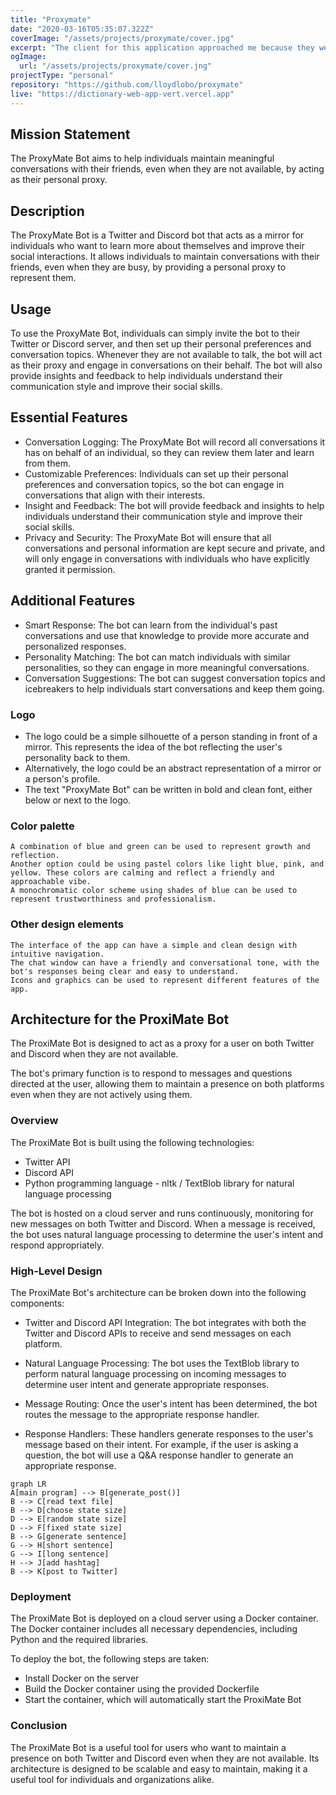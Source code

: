 ```yaml
---
title: "Proxymate"
date: "2020-03-16T05:35:07.322Z"
coverImage: "/assets/projects/proxymate/cover.jpg"
excerpt: "The client for this application approached me because they were looking to create a product that allows drivers to quickly connect with mechanics when dealing with car problems. They also were loooking to enable hobbyist and mechanics unassociated with any particular shop the opportunity to gig-work and manage their own time. I was able to effectively create user personas, competitive audits, sketches, wireframes and a final prototype and send over final assets to an engineer in around three months."
ogImage:
  url: "/assets/projects/proxymate/cover.jng"
projectType: "personal"
repository: "https://github.com/lloydlobo/proxymate"
live: "https://dictionary-web-app-vert.vercel.app"
---
```


## Mission Statement

The ProxyMate Bot aims to help individuals maintain meaningful
conversations with their friends, even when they are not available,
by acting as their personal proxy.

## Description

The ProxyMate Bot is a Twitter and Discord bot that acts as a mirror for
individuals who want to learn more about themselves and improve their
social interactions. It allows individuals to maintain conversations
with their friends, even when they are busy, by providing a personal
proxy to represent them.

## Usage

To use the ProxyMate Bot, individuals can simply invite the bot to their
Twitter or Discord server, and then set up their personal preferences and
conversation topics. Whenever they are not available to talk, the bot will
act as their proxy and engage in conversations on their behalf. The bot
will also provide insights and feedback to help individuals understand
their communication style and improve their social skills.

## Essential Features

- Conversation Logging: The ProxyMate Bot will record all conversations it
  has on behalf of an individual, so they can review them later and learn
  from them.
- Customizable Preferences: Individuals can set up their personal preferences
  and conversation topics, so the bot can engage in conversations that align
  with their interests.
- Insight and Feedback: The bot will provide feedback and insights to help
  individuals understand their communication style and improve their social skills.
- Privacy and Security: The ProxyMate Bot will ensure that all conversations and
  personal information are kept secure and private, and will only engage in
  conversations with individuals who have explicitly granted it permission.

## Additional Features

- Smart Response: The bot can learn from the individual's past
  conversations and use that knowledge to provide more accurate and
  personalized responses.
- Personality Matching: The bot can match individuals with similar personalities,
  so they can engage in more meaningful conversations.
- Conversation Suggestions: The bot can suggest conversation topics and icebreakers
  to help individuals start conversations and keep them going.

### Logo

- The logo could be a simple silhouette of a person standing in front of a mirror.
  This represents the idea of the bot reflecting the user's personality back to them.
- Alternatively, the logo could be an abstract representation of a mirror or
  a person's profile.
- The text "ProxyMate Bot" can be written in bold and clean font, either below
  or next to the logo.

### Color palette

    A combination of blue and green can be used to represent growth and reflection.
    Another option could be using pastel colors like light blue, pink, and yellow. These colors are calming and reflect a friendly and approachable vibe.
    A monochromatic color scheme using shades of blue can be used to represent trustworthiness and professionalism.

### Other design elements

    The interface of the app can have a simple and clean design with intuitive navigation.
    The chat window can have a friendly and conversational tone, with the bot's responses being clear and easy to understand.
    Icons and graphics can be used to represent different features of the app.

## Architecture for the ProxiMate Bot

The ProxiMate Bot is designed to act as a proxy for a user on both
Twitter and Discord when they are not available.

The bot's primary function is to respond to messages and questions
directed at the user, allowing them to maintain a presence on both
platforms even when they are not actively using them.

### Overview

The ProxiMate Bot is built using the following technologies:

- Twitter API
- Discord API
- Python programming language - nltk / TextBlob library for natural language processing

The bot is hosted on a cloud server and runs continuously, monitoring
for new messages on both Twitter and Discord. When a message is received,
the bot uses natural language processing to determine the user's intent
and respond appropriately.

### High-Level Design

The ProxiMate Bot's architecture can be broken down into the following
components:

- Twitter and Discord API Integration: The bot integrates with both the
  Twitter and Discord APIs to receive and send messages on each platform.

- Natural Language Processing: The bot uses the TextBlob library to
  perform natural language processing on incoming messages to determine
  user intent and generate appropriate responses.

- Message Routing: Once the user's intent has been determined, the bot
  routes the message to the appropriate response handler.

- Response Handlers: These handlers generate responses to the user's
  message based on their intent. For example, if the user is asking
  a question, the bot will use a Q&A response handler to generate an
  appropriate response.

```mermaid
graph LR
A[main program] --> B[generate_post()]
B --> C[read text file]
B --> D[choose state size]
D --> E[random state size]
D --> F[fixed state size]
B --> G[generate sentence]
G --> H[short sentence]
G --> I[long sentence]
H --> J[add hashtag]
B --> K[post to Twitter]
```

### Deployment

The ProxiMate Bot is deployed on a cloud server using a Docker
container. The Docker container includes all necessary dependencies,
including Python and the required libraries.

To deploy the bot, the following steps are taken:

- Install Docker on the server
- Build the Docker container using the provided Dockerfile
- Start the container, which will automatically start the ProxiMate Bot

### Conclusion

The ProxiMate Bot is a useful tool for users who want to maintain a
presence on both Twitter and Discord even when they are not available. Its
architecture is designed to be scalable and easy to maintain, making it
a useful tool for individuals and organizations alike.
